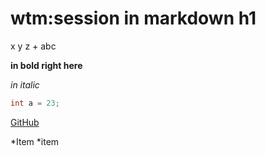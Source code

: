 # wtm:session in markdown h1
x y z + abc

**in bold right here**

*in italic*

```java
int a = 23;
```
[GitHub](http://github.com)

*Item
  *item
